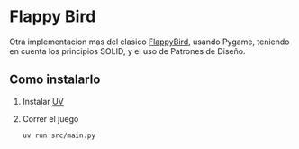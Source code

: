 # Flappy Bird

Otra implementacion mas del clasico [FlappyBird](https://en.wikipedia.org/wiki/Flappy_Bird), usando Pygame, teniendo en cuenta los principios SOLID, y el uso de Patrones de Diseño.

## Como instalarlo

1. Instalar [UV](https://docs.astral.sh/uv/getting-started/installation/)

2. Correr el juego

    ```sh
    uv run src/main.py
    ```
